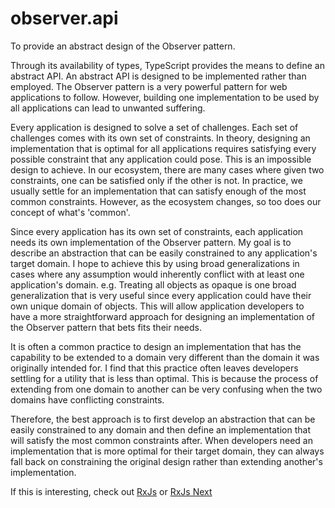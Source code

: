 # observer.api

To provide an abstract design of the Observer pattern.

Through its availability of types, TypeScript provides the means to define an abstract API. An abstract API is designed to be implemented rather than employed. The Observer pattern is a very powerful pattern for web applications to follow. However, building one implementation to be used by all applications can lead to unwanted suffering.

Every application is designed to solve a set of challenges. Each set of challenges comes with its own set of constraints. In theory, designing an implementation that is optimal for all applications requires satisfying every possible constraint that any application could pose. This is an impossible design to achieve. In our ecosystem, there are many cases where given two constraints, one can be satisfied only if the other is not. In practice, we usually settle for an implementation that can satisfy enough of the most common constraints. However, as the ecosystem changes, so too does our concept of what's 'common'.

Since every application has its own set of constraints, each application needs its own implementation of the Observer pattern. My goal is to describe an abstraction that can be easily constrained to any application's target domain. I hope to achieve this by using broad generalizations in cases where any assumption would inherently conflict with at least one application's domain. e.g. Treating all objects as opaque is one broad generalization that is very useful since every application could have their own unique domain of objects. This will allow application developers to have a more straightforward approach for designing an implementation of the Observer pattern that bets fits their needs. 

It is often a common practice to design an implementation that has the capability to be extended to a domain very different than the domain it was originally intended for. I find that this practice often leaves developers settling for a utility that is less than optimal. This is because the process of extending from one domain to another can be very confusing when the two domains have conflicting constraints.

Therefore, the best approach is to first develop an abstraction that can be easily constrained to any domain and then define an implementation that will satisfy the most common constraints after. When developers need an implementation that is more optimal for their target domain, they can always fall back on constraining the original design rather than extending another's implementation.

If this is interesting, check out
<a href="https://github.com/Reactive-Extensions/RxJS">RxJs</a>
or
<a href="https://github.com/ReactiveX/RxJS">RxJs Next</a>
